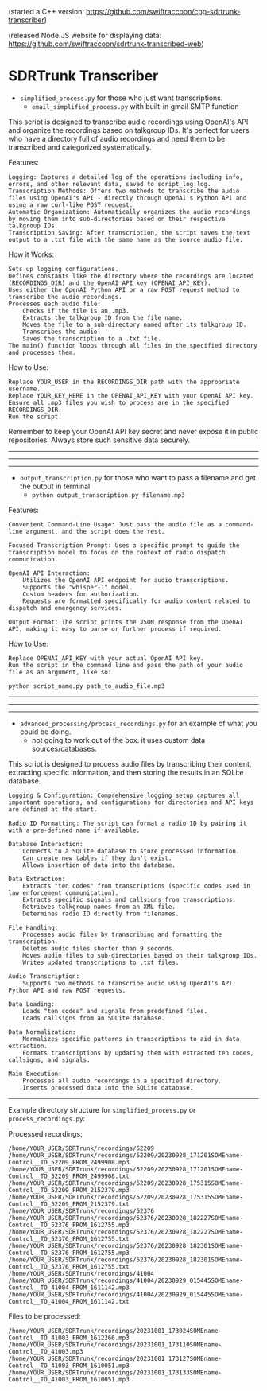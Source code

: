 (started a C++ version: https://github.com/swiftraccoon/cpp-sdrtrunk-transcriber)

(released Node.JS website for displaying data: https://github.com/swiftraccoon/sdrtrunk-transcribed-web)
# SDRTrunk Transcriber
* `simplified_process.py` for those who just want transcriptions.
  * `email_simplified_process.py` with built-in gmail SMTP function

This script is designed to transcribe audio recordings using OpenAI's API and organize the recordings based on talkgroup IDs. It's perfect for users who have a directory full of audio recordings and need them to be transcribed and categorized systematically.

Features:

    Logging: Captures a detailed log of the operations including info, errors, and other relevant data, saved to script_log.log.
    Transcription Methods: Offers two methods to transcribe the audio files using OpenAI's API - directly through OpenAI's Python API and using a raw curl-like POST request.
    Automatic Organization: Automatically organizes the audio recordings by moving them into sub-directories based on their respective talkgroup IDs.
    Transcription Saving: After transcription, the script saves the text output to a .txt file with the same name as the source audio file.

How it Works:

    Sets up logging configurations.
    Defines constants like the directory where the recordings are located (RECORDINGS_DIR) and the OpenAI API key (OPENAI_API_KEY).
    Uses either the OpenAI Python API or a raw POST request method to transcribe the audio recordings.
    Processes each audio file:
        Checks if the file is an .mp3.
        Extracts the talkgroup ID from the file name.
        Moves the file to a sub-directory named after its talkgroup ID.
        Transcribes the audio.
        Saves the transcription to a .txt file.
    The main() function loops through all files in the specified directory and processes them.

How to Use:

    Replace YOUR_USER in the RECORDINGS_DIR path with the appropriate username.
    Replace YOUR_KEY_HERE in the OPENAI_API_KEY with your OpenAI API key.
    Ensure all .mp3 files you wish to process are in the specified RECORDINGS_DIR.
    Run the script.

Remember to keep your OpenAI API key secret and never expose it in public repositories. Always store such sensitive data securely.



---------------------------------------------------------
---------------------------------------------------------
---------------------------------------------------------



* `output_transcription.py` for those who want to pass a filename and get the output in terminal
  * `python output_transcription.py filename.mp3`

Features:

    Convenient Command-Line Usage: Just pass the audio file as a command-line argument, and the script does the rest.

    Focused Transcription Prompt: Uses a specific prompt to guide the transcription model to focus on the context of radio dispatch communication.

    OpenAI API Interaction:
        Utilizes the OpenAI API endpoint for audio transcriptions.
        Supports the "whisper-1" model.
        Custom headers for authorization.
        Requests are formatted specifically for audio content related to dispatch and emergency services.

    Output Format: The script prints the JSON response from the OpenAI API, making it easy to parse or further process if required.

How to Use:

    Replace OPENAI_API_KEY with your actual OpenAI API key.
    Run the script in the command line and pass the path of your audio file as an argument, like so:

    python script_name.py path_to_audio_file.mp3



---------------------------------------------------------
---------------------------------------------------------
---------------------------------------------------------



* `advanced_processing/process_recordings.py` for an example of what you could be doing.
  * not going to work out of the box. it uses custom data sources/databases.
 
This script is designed to process audio files by transcribing their content, extracting specific information, and then storing the results in an SQLite database.

    Logging & Configuration: Comprehensive logging setup captures all important operations, and configurations for directories and API keys are defined at the start.

    Radio ID Formatting: The script can format a radio ID by pairing it with a pre-defined name if available.

    Database Interaction:
        Connects to a SQLite database to store processed information.
        Can create new tables if they don't exist.
        Allows insertion of data into the database.

    Data Extraction:
        Extracts "ten codes" from transcriptions (specific codes used in law enforcement communication).
        Extracts specific signals and callsigns from transcriptions.
        Retrieves talkgroup names from an XML file.
        Determines radio ID directly from filenames.

    File Handling:
        Processes audio files by transcribing and formatting the transcription.
        Deletes audio files shorter than 9 seconds.
        Moves audio files to sub-directories based on their talkgroup IDs.
        Writes updated transcriptions to .txt files.

    Audio Transcription:
        Supports two methods to transcribe audio using OpenAI's API: Python API and raw POST requests.

    Data Loading:
        Loads "ten codes" and signals from predefined files.
        Loads callsigns from an SQLite database.

    Data Normalization:
        Normalizes specific patterns in transcriptions to aid in data extraction.
        Formats transcriptions by updating them with extracted ten codes, callsigns, and signals.

    Main Execution:
        Processes all audio recordings in a specified directory.
        Inserts processed data into the SQLite database.

----------------------------------------------

Example directory structure for `simplified_process.py` or `process_recordings.py`:

Processed recordings:
```
/home/YOUR_USER/SDRTrunk/recordings/52209
/home/YOUR_USER/SDRTrunk/recordings/52209/20230928_171201SOMEname-Control__TO_52209_FROM_2499908.mp3
/home/YOUR_USER/SDRTrunk/recordings/52209/20230928_171201SOMEname-Control__TO_52209_FROM_2499908.txt
/home/YOUR_USER/SDRTrunk/recordings/52209/20230928_175315SOMEname-Control__TO_52209_FROM_2152379.mp3
/home/YOUR_USER/SDRTrunk/recordings/52209/20230928_175315SOMEname-Control__TO_52209_FROM_2152379.txt
/home/YOUR_USER/SDRTrunk/recordings/52376
/home/YOUR_USER/SDRTrunk/recordings/52376/20230928_182227SOMEname-Control__TO_52376_FROM_1612755.mp3
/home/YOUR_USER/SDRTrunk/recordings/52376/20230928_182227SOMEname-Control__TO_52376_FROM_1612755.txt
/home/YOUR_USER/SDRTrunk/recordings/52376/20230928_182301SOMEname-Control__TO_52376_FROM_1612755.mp3
/home/YOUR_USER/SDRTrunk/recordings/52376/20230928_182301SOMEname-Control__TO_52376_FROM_1612755.txt
/home/YOUR_USER/SDRTrunk/recordings/41004
/home/YOUR_USER/SDRTrunk/recordings/41004/20230929_015445SOMEname-Control__TO_41004_FROM_1611142.mp3
/home/YOUR_USER/SDRTrunk/recordings/41004/20230929_015445SOMEname-Control__TO_41004_FROM_1611142.txt
```

Files to be processed:
```
/home/YOUR_USER/SDRTrunk/recordings/20231001_173024SOMEname-Control__TO_41003_FROM_1612266.mp3
/home/YOUR_USER/SDRTrunk/recordings/20231001_173110SOMEname-Control__TO_41003.mp3
/home/YOUR_USER/SDRTrunk/recordings/20231001_173127SOMEname-Control__TO_41003_FROM_1610051.mp3
/home/YOUR_USER/SDRTrunk/recordings/20231001_173133SOMEname-Control__TO_41003_FROM_1610051.mp3
```
